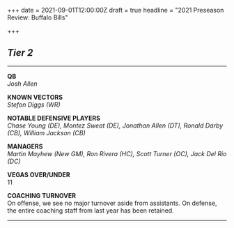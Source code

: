 +++
date = 2021-09-01T12:00:00Z
draft = true
headline = "2021 Preseason Review: Buffalo Bills"

+++
## _Tier 2_

***

**QB**  
_Josh Allen_

**KNOWN VECTORS**  
_Stefon Diggs (WR)_

**NOTABLE DEFENSIVE PLAYERS**  
_Chase Young (DE), Montez Sweat (DE), Jonathan Allen (DT), Ronald Darby (CB), William Jackson (CB)_

**MANAGERS**  
_Martin Mayhew (New GM), Ron Rivera (HC), Scott Turner (OC), Jack Del Rio (DC)_

**VEGAS OVER/UNDER**  
11

**COACHING TURNOVER**  
On offense, we see no major turnover aside from assistants. On defense, the entire coaching staff from last year has been retained.

***